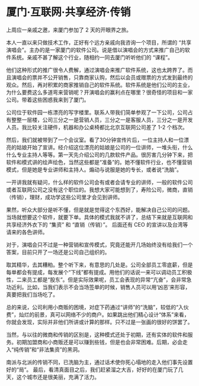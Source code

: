 # 厦门·互联网·共享经济·传销

上周应一亲戚之邀，来厦门参加了 2 天的开眼界之旅。

本人一直以来只做技术工作，正好有个远方亲戚向我咨询一个项目，所谓的 “共享演唱会”。主办的是一家厦门的软件公司。说是借以演唱会的方式来推广自己的软件系统。亲戚不甚了解这个行业，随相约一同去厦门听听他们的 “课程”。

他们这种形式的推广很令人费解，通过演唱会来推广软件系统，这也太跨界了。而且演唱会的票并不公开销售，只靠商家认购，然后以会员或赠票的方式发到最终的观众。然后，再对积累的商家推销自己的软件系统。软件系统是他们公司的主业，为什么要费这么多道弯来营销呢？开演唱会的赢利点在哪里？很奇怪的项目和一家公司。带着这些困惑我来到了厦门。

公司位于软件园一栋漂亮的写字楼里。联系人带我们简单参观了一下公司，公司占有整整一层楼，公司三分之一是营销人员，三分之一是客服人员，三分之一是开发人员。我比较关注硬件，机器和办公桌椅都比北京互联网公司差了 1-2 个档次。

然后，我们就被带到了一个会议室。看了30分钟宣传片后，一位主持人和一位漂亮的姑娘开始了宣讲。经介绍这位漂亮的姑娘是公司的一位讲师，一堆头衔，什么什么专业主持人等等。第一天先介绍公司的几款软件产品。很厉害几分钟下来，把软件和模式讲的绘声绘色，当然这些都是“准备”的。她不懂软件行业，也不懂营销模式，但是她是专业讲师和主持人。煽动与说服是她的专长，或者说“洗脑”。

一开讲我就有疑问，什么样的软件公司会有或者会请专业的讲师，一般的软件公司或者互联网公司之没有这个职位的。我想大家可能想到了，寿险公司，微商，直销（传销），理财，成功学这些公司里才会见到讲师。

果然，听众大部分是听不懂，但是就是觉得这个东西好，能解决自己公司的问题。当场就想要这个软件，就要下单。具体的模式我就不讲了，总结下来就是互联网和共享经济外衣下的 “集资” 和 “直销（传销）”。 后面还有 CEO 的宣讲以及台湾等请来的各色讲师。

对于，演唱会只不过是一种营销和宣传模式，究竟还能开几场始终没有给我们一个答案，目前只开了一场还是公司自己组织的。

取其精华，去其糟粕。整个听下来，有意思的几处是。公司全部员工零底薪，但是每单都会有提成，每发展个“下线”都有提成。用他们的话说一来可以调动员工积极性，二来员工都是“股东”。但是实际效果呢，员工会表现的异常“亢奋”，会非常急功近利。比如，当我们表示不会当场签单的时候，销售人员可以用‘凶恶’来形容，真要把我们当场吃了。

总的来说，公司利用小商贩的困境，对症下药通过“讲师”的“洗脑”，较低的“入伙费”，灿烂的前景，真可以网络不少的商户。如果跳出他们精心设计“体系”来看，你就会发现，实际并非他们所讲或计算的那样。只不过是一张画的很好的饼罢了。

当然，与以往的微商和传销的区别是，这种模式还处于初期，还有实体的软件和服务。初期加盟商和小商贩还是可以赚到些钱，但是也会非常困难。后期，必会走入“纯传销”和“非法集资”的黑洞。

南派与北派的传销不同，已洗脑为主，通过话术使你死心塌地的走入他们事先设置好的“局”。
最后，看清真面目之后，我们赶紧溜之大吉，好好的在厦门玩了几天，这个城市还是很美丽，充满了活力。
